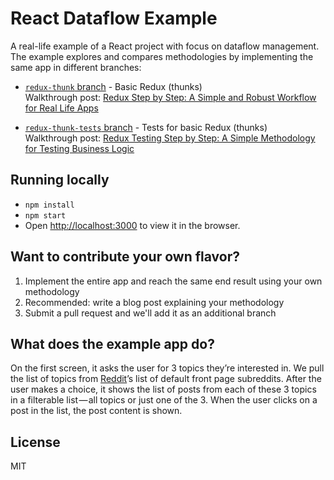 # React Dataflow Example

A real-life example of a React project with focus on dataflow management. The example explores and compares methodologies by implementing the same app in different branches:

  * [`redux-thunk` branch](https://github.com/wix/react-dataflow-example/tree/redux-thunk/src) - Basic Redux (thunks)<br>Walkthrough post: [Redux Step by Step: A Simple and Robust Workflow for Real Life Apps](https://medium.com/@talkol/redux-step-by-step-a-simple-and-robust-workflow-for-real-life-apps-1fdf7df46092#.bgcu9iz3i)
  
  * [`redux-thunk-tests` branch](https://github.com/wix/react-dataflow-example/tree/redux-thunk-tests/src) - Tests for basic Redux (thunks)<br>Walkthrough post: [Redux Testing Step by Step: A Simple Methodology for Testing Business Logic](https://medium.com/@talkol/redux-testing-step-by-step-a-simple-methodology-for-testing-business-logic-8901670756ce)

## Running locally

 * `npm install`
 * `npm start`
 * Open [http://localhost:3000](http://localhost:3000) to view it in the browser.

## Want to contribute your own flavor?

1. Implement the entire app and reach the same end result using your own methodology
2. Recommended: write a blog post explaining your methodology
3. Submit a pull request and we'll add it as an additional branch

## What does the example app do?

On the first screen, it asks the user for 3 topics they’re interested in. We pull the list of topics from [Reddit](https://www.reddit.com/)’s list of default front page subreddits. After the user makes a choice, it shows the list of posts from each of these 3 topics in a filterable list — all topics or just one of the 3. When the user clicks on a post in the list, the post content is shown.

## License

MIT
